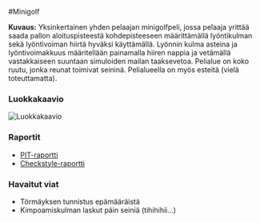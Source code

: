#Minigolf

**Kuvaus:** Yksinkertainen yhden pelaajan minigolfpeli, jossa pelaaja yrittää saada pallon aloituspisteestä kohdepisteeseen määrittämällä lyöntikulman sekä lyöntivoiman hiirtä hyväksi käyttämällä. Lyönnin kulma asteina ja lyöntivoimakkuus määritellään painamalla hiiren nappia ja vetämällä vastakkaiseen suuntaan simuloiden mailan taaksevetoa. Pelialue on koko ruutu, jonka reunat toimivat seininä. Pelialueella on myös esteitä (vielä toteuttamatta).

### Luokkakaavio

![Luokkakaavio](luokkakaavio.png)

### Raportit

* [PIT-raportti](https://htmlpreview.github.io/?https://github.com/yussiv/Minigolf/blob/master/dokumentaatio/pit-raportti/index.html)
* [Checkstyle-raportti](https://htmlpreview.github.io/?https://github.com/yussiv/Minigolf/blob/master/dokumentaatio/checkstyle-raportti/checkstyle.html)

### Havaitut viat

* Törmäyksen tunnistus epämääräistä
* Kimpoamiskulman laskut päin seiniä (tihihihii...)